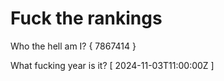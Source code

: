 # Fuck the rankings

Who the hell am I?
{ 7867414 }

What fucking year is it?
[ 2024-11-03T11:00:00Z ]
